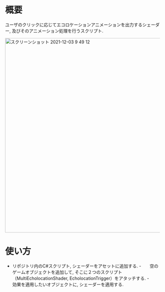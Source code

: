 # 概要
ユーザのクリックに応じてエコロケーションアニメーションを出力するシェーダー, 及びそのアニメーション処理を行うスクリプト.


<img width="632" alt="スクリーンショット 2021-12-03 9 49 12" src="https://user-images.githubusercontent.com/47634358/144525916-15405d05-c048-4402-a076-21e3a57de1ea.png">


# 使い方
- リポジトリ内のC#スクリプト, シェーダーをアセットに追加する. 
-　　空のゲームオブジェクトを追加して, そこに２つのスクリプト（MultiEcholocationShader, EcholocationTrigger）をアタッチする.
-　　効果を適用したいオブジェクトに, シェーダーを適用する.
